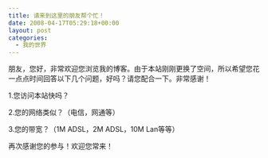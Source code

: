 ```yaml
---
title: 请来到这里的朋友帮个忙！
date: 2008-04-17T05:29:18+00:00
layout: post
categories:
  - 我的世界
---
```


朋友，您好，非常欢迎您浏览我的博客。由于本站刚刚更换了空间，所以希望您花一点点时间回答以下几个问题，好吗？请您配合一下。非常感谢！

1.您访问本站快吗？

2.您的网络类似？（电信，网通等）

3.您的带宽？（1M ADSL，2M ADSL，10M Lan等等）

再次感谢您的参与！欢迎您常来！